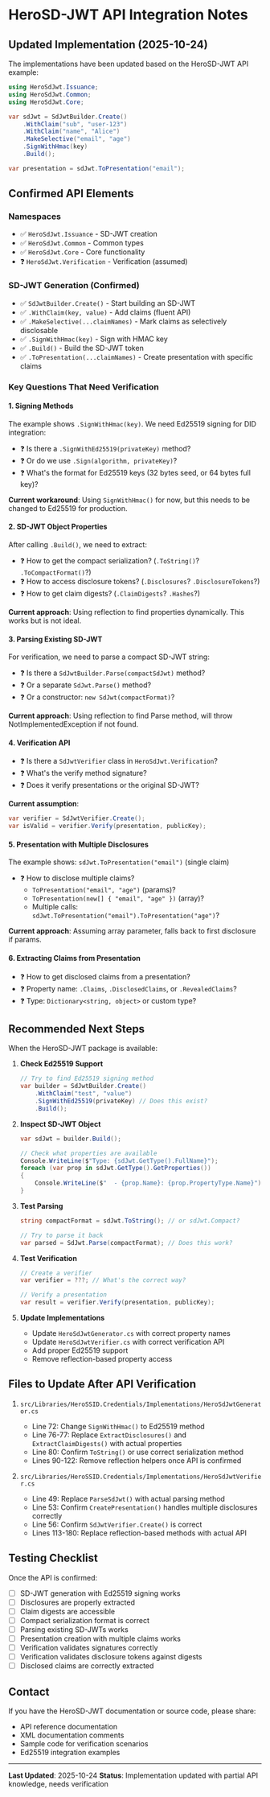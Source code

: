 # HeroSD-JWT API Integration Notes

## Updated Implementation (2025-10-24)

The implementations have been updated based on the HeroSD-JWT API example:

```csharp
using HeroSdJwt.Issuance;
using HeroSdJwt.Common;
using HeroSdJwt.Core;

var sdJwt = SdJwtBuilder.Create()
    .WithClaim("sub", "user-123")
    .WithClaim("name", "Alice")
    .MakeSelective("email", "age")
    .SignWithHmac(key)
    .Build();

var presentation = sdJwt.ToPresentation("email");
```

## Confirmed API Elements

### Namespaces
- ✅ `HeroSdJwt.Issuance` - SD-JWT creation
- ✅ `HeroSdJwt.Common` - Common types
- ✅ `HeroSdJwt.Core` - Core functionality
- ❓ `HeroSdJwt.Verification` - Verification (assumed)

### SD-JWT Generation (Confirmed)
- ✅ `SdJwtBuilder.Create()` - Start building an SD-JWT
- ✅ `.WithClaim(key, value)` - Add claims (fluent API)
- ✅ `.MakeSelective(...claimNames)` - Mark claims as selectively disclosable
- ✅ `.SignWithHmac(key)` - Sign with HMAC key
- ✅ `.Build()` - Build the SD-JWT token
- ✅ `.ToPresentation(...claimNames)` - Create presentation with specific claims

### Key Questions That Need Verification

#### 1. Signing Methods
The example shows `.SignWithHmac(key)`. We need Ed25519 signing for DID integration:
- ❓ Is there a `.SignWithEd25519(privateKey)` method?
- ❓ Or do we use `.Sign(algorithm, privateKey)`?
- ❓ What's the format for Ed25519 keys (32 bytes seed, or 64 bytes full key)?

**Current workaround**: Using `SignWithHmac()` for now, but this needs to be changed to Ed25519 for production.

#### 2. SD-JWT Object Properties
After calling `.Build()`, we need to extract:
- ❓ How to get the compact serialization? (`.ToString()`? `.ToCompactFormat()`?)
- ❓ How to access disclosure tokens? (`.Disclosures`? `.DisclosureTokens`?)
- ❓ How to get claim digests? (`.ClaimDigests`? `.Hashes`?)

**Current approach**: Using reflection to find properties dynamically. This works but is not ideal.

#### 3. Parsing Existing SD-JWT
For verification, we need to parse a compact SD-JWT string:
- ❓ Is there a `SdJwtBuilder.Parse(compactSdJwt)` method?
- ❓ Or a separate `SdJwt.Parse()` method?
- ❓ Or a constructor: `new SdJwt(compactFormat)`?

**Current approach**: Using reflection to find Parse method, will throw NotImplementedException if not found.

#### 4. Verification API
- ❓ Is there a `SdJwtVerifier` class in `HeroSdJwt.Verification`?
- ❓ What's the verify method signature?
- ❓ Does it verify presentations or the original SD-JWT?

**Current assumption**:
```csharp
var verifier = SdJwtVerifier.Create();
var isValid = verifier.Verify(presentation, publicKey);
```

#### 5. Presentation with Multiple Disclosures
The example shows: `sdJwt.ToPresentation("email")` (single claim)

- ❓ How to disclose multiple claims?
  - `ToPresentation("email", "age")` (params)?
  - `ToPresentation(new[] { "email", "age" })` (array)?
  - Multiple calls: `sdJwt.ToPresentation("email").ToPresentation("age")`?

**Current approach**: Assuming array parameter, falls back to first disclosure if params.

#### 6. Extracting Claims from Presentation
- ❓ How to get disclosed claims from a presentation?
- ❓ Property name: `.Claims`, `.DisclosedClaims`, or `.RevealedClaims`?
- ❓ Type: `Dictionary<string, object>` or custom type?

## Recommended Next Steps

When the HeroSD-JWT package is available:

1. **Check Ed25519 Support**
   ```csharp
   // Try to find Ed25519 signing method
   var builder = SdJwtBuilder.Create()
       .WithClaim("test", "value")
       .SignWithEd25519(privateKey) // Does this exist?
       .Build();
   ```

2. **Inspect SD-JWT Object**
   ```csharp
   var sdJwt = builder.Build();

   // Check what properties are available
   Console.WriteLine($"Type: {sdJwt.GetType().FullName}");
   foreach (var prop in sdJwt.GetType().GetProperties())
   {
       Console.WriteLine($"  - {prop.Name}: {prop.PropertyType.Name}");
   }
   ```

3. **Test Parsing**
   ```csharp
   string compactFormat = sdJwt.ToString(); // or sdJwt.Compact?

   // Try to parse it back
   var parsed = SdJwt.Parse(compactFormat); // Does this work?
   ```

4. **Test Verification**
   ```csharp
   // Create a verifier
   var verifier = ???; // What's the correct way?

   // Verify a presentation
   var result = verifier.Verify(presentation, publicKey);
   ```

5. **Update Implementations**
   - Update `HeroSdJwtGenerator.cs` with correct property names
   - Update `HeroSdJwtVerifier.cs` with correct verification API
   - Add proper Ed25519 support
   - Remove reflection-based property access

## Files to Update After API Verification

1. `src/Libraries/HeroSSID.Credentials/Implementations/HeroSdJwtGenerator.cs`
   - Line 72: Change `SignWithHmac()` to Ed25519 method
   - Line 76-77: Replace `ExtractDisclosures()` and `ExtractClaimDigests()` with actual properties
   - Line 80: Confirm `ToString()` or use correct serialization method
   - Lines 90-122: Remove reflection helpers once API is confirmed

2. `src/Libraries/HeroSSID.Credentials/Implementations/HeroSdJwtVerifier.cs`
   - Line 49: Replace `ParseSdJwt()` with actual parsing method
   - Line 53: Confirm `CreatePresentation()` handles multiple disclosures correctly
   - Line 56: Confirm `SdJwtVerifier.Create()` is correct
   - Lines 113-180: Replace reflection-based methods with actual API

## Testing Checklist

Once the API is confirmed:

- [ ] SD-JWT generation with Ed25519 signing works
- [ ] Disclosures are properly extracted
- [ ] Claim digests are accessible
- [ ] Compact serialization format is correct
- [ ] Parsing existing SD-JWTs works
- [ ] Presentation creation with multiple claims works
- [ ] Verification validates signatures correctly
- [ ] Verification validates disclosure tokens against digests
- [ ] Disclosed claims are correctly extracted

## Contact

If you have the HeroSD-JWT documentation or source code, please share:
- API reference documentation
- XML documentation comments
- Sample code for verification scenarios
- Ed25519 integration examples

---

**Last Updated**: 2025-10-24
**Status**: Implementation updated with partial API knowledge, needs verification

